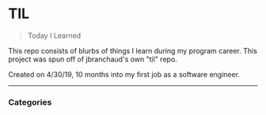 # TIL

> Today I Learned

This repo consists of blurbs of things I learn during my program career. This project was spun off of jbranchaud's own "til" repo.

Created on 4/30/19, 10 months into my first job as a software engineer.

---

### Categories

